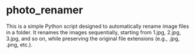 # photo_renamer
This is a simple Python script designed to automatically rename image files in a folder. It renames the images sequentially, starting from 1.jpg, 2.jpg, 3.jpg, and so on, while preserving the original file extensions (e.g., .jpg, .png, etc.).
